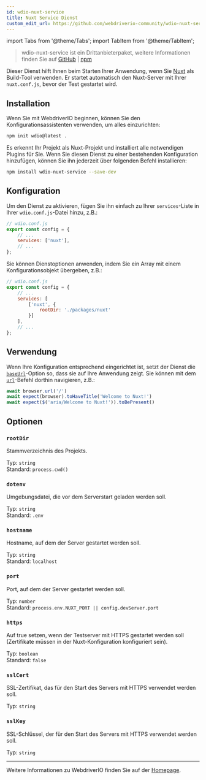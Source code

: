 ```yaml
---
id: wdio-nuxt-service
title: Nuxt Service Dienst
custom_edit_url: https://github.com/webdriverio-community/wdio-nuxt-service/edit/main/README.md
---
```


import Tabs from '@theme/Tabs';
import TabItem from '@theme/TabItem';

> wdio-nuxt-service ist ein Drittanbieterpaket, weitere Informationen finden Sie auf [GitHub](https://github.com/webdriverio-community/wdio-nuxt-service) | [npm](https://www.npmjs.com/package/wdio-nuxt-service)

Dieser Dienst hilft Ihnen beim Starten Ihrer Anwendung, wenn Sie [Nuxt](https://nuxt.com/) als Build-Tool verwenden. Er startet automatisch den Nuxt-Server mit Ihrer `nuxt.conf.js`, bevor der Test gestartet wird.

## Installation

Wenn Sie mit WebdriverIO beginnen, können Sie den Konfigurationsassistenten verwenden, um alles einzurichten:

```sh
npm init wdio@latest .
```

Es erkennt Ihr Projekt als Nuxt-Projekt und installiert alle notwendigen Plugins für Sie. Wenn Sie diesen Dienst zu einer bestehenden Konfiguration hinzufügen, können Sie ihn jederzeit über folgenden Befehl installieren:

```bash
npm install wdio-nuxt-service --save-dev
```

## Konfiguration

Um den Dienst zu aktivieren, fügen Sie ihn einfach zu Ihrer `services`-Liste in Ihrer `wdio.conf.js`-Datei hinzu, z.B.:

```js
// wdio.conf.js
export const config = {
    // ...
    services: ['nuxt'],
    // ...
};
```

Sie können Dienstoptionen anwenden, indem Sie ein Array mit einem Konfigurationsobjekt übergeben, z.B.:

```js
// wdio.conf.js
export const config = {
    // ...
    services: [
        ['nuxt', {
            rootDir: './packages/nuxt'
        }]
    ],
    // ...
};
```

## Verwendung

Wenn Ihre Konfiguration entsprechend eingerichtet ist, setzt der Dienst die [`baseUrl`](https://webdriver.io/docs/configuration#baseurl)-Option so, dass sie auf Ihre Anwendung zeigt. Sie können mit dem [`url`](https://webdriver.io/docs/api/browser/url)-Befehl dorthin navigieren, z.B.:

```ts
await browser.url('/')
await expect(browser).toHaveTitle('Welcome to Nuxt!')
await expect($('aria/Welcome to Nuxt!')).toBePresent()
```

## Optionen

### `rootDir`

Stammverzeichnis des Projekts.

Typ: `string`<br />
Standard: `process.cwd()`

### `dotenv`

Umgebungsdatei, die vor dem Serverstart geladen werden soll.

Typ: `string`<br />
Standard: `.env`

### `hostname`

Hostname, auf dem der Server gestartet werden soll.

Typ: `string`<br />
Standard: `localhost`

### `port`

Port, auf dem der Server gestartet werden soll.

Typ: `number`<br />
Standard: `process.env.NUXT_PORT || config.devServer.port`

### `https`

Auf true setzen, wenn der Testserver mit HTTPS gestartet werden soll (Zertifikate müssen in der Nuxt-Konfiguration konfiguriert sein).

Typ: `boolean`<br />
Standard: `false`

### `sslCert`

SSL-Zertifikat, das für den Start des Servers mit HTTPS verwendet werden soll.

Typ: `string`

### `sslKey`

SSL-Schlüssel, der für den Start des Servers mit HTTPS verwendet werden soll.

Typ: `string`

----

Weitere Informationen zu WebdriverIO finden Sie auf der [Homepage](https://webdriver.io).